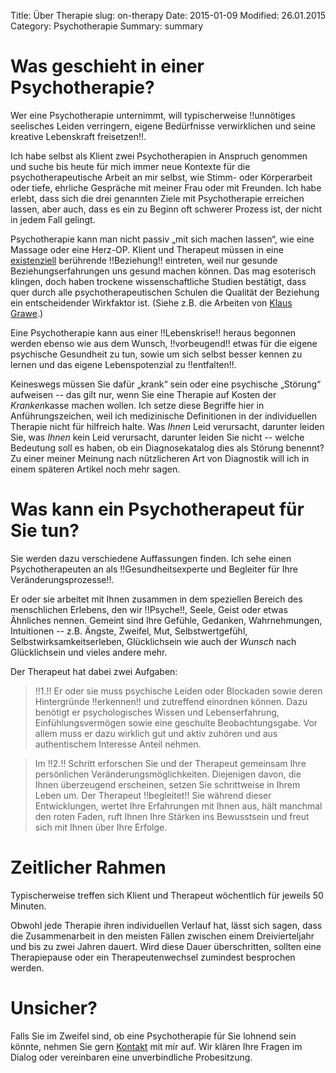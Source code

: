 Title: Über Therapie
slug: on-therapy
Date: 2015-01-09
Modified: 26.01.2015
Category: Psychotherapie
Summary: summary

# Was geschieht in einer Psychotherapie?

Wer eine Psychotherapie unternimmt, will typischerweise !!unnötiges seelisches Leiden verringern, eigene Bedürfnisse verwirklichen und seine kreative Lebenskraft freisetzen!!.

Ich habe selbst als Klient zwei Psychotherapien in Anspruch genommen und suche bis heute für mich immer neue Kontexte für die psychotherapeutische Arbeit an mir selbst, wie Stimm- oder Körperarbeit oder tiefe, ehrliche Gespräche mit meiner Frau oder mit Freunden. Ich habe erlebt, dass sich die drei genannten Ziele mit Psychotherapie erreichen lassen, aber auch, dass es ein zu Beginn oft schwerer Prozess ist, der nicht in jedem Fall gelingt.

Psychotherapie kann man nicht passiv „mit sich machen lassen“, wie eine Massage oder eine Herz-OP. Klient und Therapeut müssen in eine [existenziell](http://de.wiktionary.org/wiki/existenziell) berührende !!Beziehung!! eintreten, weil nur gesunde Beziehungserfahrungen uns gesund machen können. Das mag esoterisch klingen, doch haben trockene wissenschaftliche Studien bestätigt, dass quer durch alle psychotherapeutischen Schulen die Qualität der Beziehung ein entscheidender Wirkfaktor ist. (Siehe z.B. die Arbeiten von [Klaus Grawe](http://de.wikipedia.org/wiki/Psychotherapie#Wirkfaktoren_nach_Grawe).)

Eine Psychotherapie kann aus einer !!Lebenskrise!! heraus begonnen werden ebenso wie aus dem Wunsch, !!vorbeugend!! etwas für die eigene psychische Gesundheit zu tun, sowie um sich selbst besser kennen zu lernen und das eigene Lebenspotenzial zu !!entfalten!!.

Keineswegs müssen Sie dafür „krank“ sein oder eine psychische „Störung“ aufweisen -- das gilt nur, wenn Sie eine Therapie auf Kosten der *Kranken*kasse machen wollen. Ich setze diese Begriffe hier in Anführungszeichen, weil ich medizinische Definitionen in der individuellen Therapie nicht für hilfreich halte. Was *Ihnen* Leid verursacht, darunter leiden Sie, was *Ihnen* kein Leid verursacht, darunter leiden Sie nicht -- welche Bedeutung soll es haben, ob ein Diagnosekatalog dies als Störung benennt? Zu einer meiner Meinung nach nützlicheren Art von Diagnostik will ich in einem späteren Artikel noch mehr sagen.

# Was kann ein Psychotherapeut für Sie tun?

Sie werden dazu verschiedene Auffassungen finden. Ich sehe einen Psychotherapeuten an als !!Gesundheitsexperte und Begleiter für Ihre Veränderungsprozesse!!.

Er oder sie arbeitet mit Ihnen zusammen in dem speziellen Bereich des menschlichen Erlebens, den wir !!Psyche!!, Seele, Geist oder etwas Ähnliches nennen. Gemeint sind Ihre Gefühle, Gedanken, Wahrnehmungen, Intuitionen -- z.B. Ängste, Zweifel, Mut, Selbstwertgefühl, Selbstwirksamkeitserleben, Glücklichsein wie auch der *Wunsch* nach Glücklichsein und vieles andere mehr.

Der Therapeut hat dabei zwei Aufgaben:

> !!1\.!! Er oder sie muss psychische Leiden oder Blockaden sowie deren Hintergründe !!erkennen!! und zutreffend einordnen können. Dazu benötigt er psychologisches Wissen und Lebenserfahrung, Einfühlungsvermögen sowie eine geschulte Beobachtungsgabe. Vor allem muss er dazu wirklich gut und aktiv zuhören und aus authentischem Interesse Anteil nehmen.

> Im !!2.!! Schritt erforschen Sie und der Therapeut gemeinsam Ihre persönlichen Veränderungsmöglichkeiten. Diejenigen davon, die Ihnen überzeugend erscheinen, setzen Sie schrittweise in Ihrem Leben um. Der Therapeut !!begleitet!! Sie während dieser Entwicklungen, wertet Ihre Erfahrungen mit Ihnen aus, hält manchmal den roten Faden, ruft Ihnen Ihre Stärken ins Bewusstsein und freut sich mit Ihnen über Ihre Erfolge.

# Zeitlicher Rahmen

Typischerweise treffen sich Klient und Therapeut wöchentlich für jeweils 50 Minuten.

Obwohl jede Therapie ihren individuellen Verlauf hat, lässt sich sagen, dass die Zusammenarbeit in den meisten Fällen zwischen einem Dreivierteljahr und bis zu zwei Jahren dauert. Wird diese Dauer überschritten, sollten eine Therapiepause oder ein Therapeutenwechsel zumindest besprochen werden.

# Unsicher?

Falls Sie im Zweifel sind, ob eine Psychotherapie für Sie lohnend sein könnte, nehmen Sie gern [Kontakt](/pages/about) mit mir auf. Wir klären Ihre Fragen im Dialog oder vereinbaren eine unverbindliche Probesitzung.
